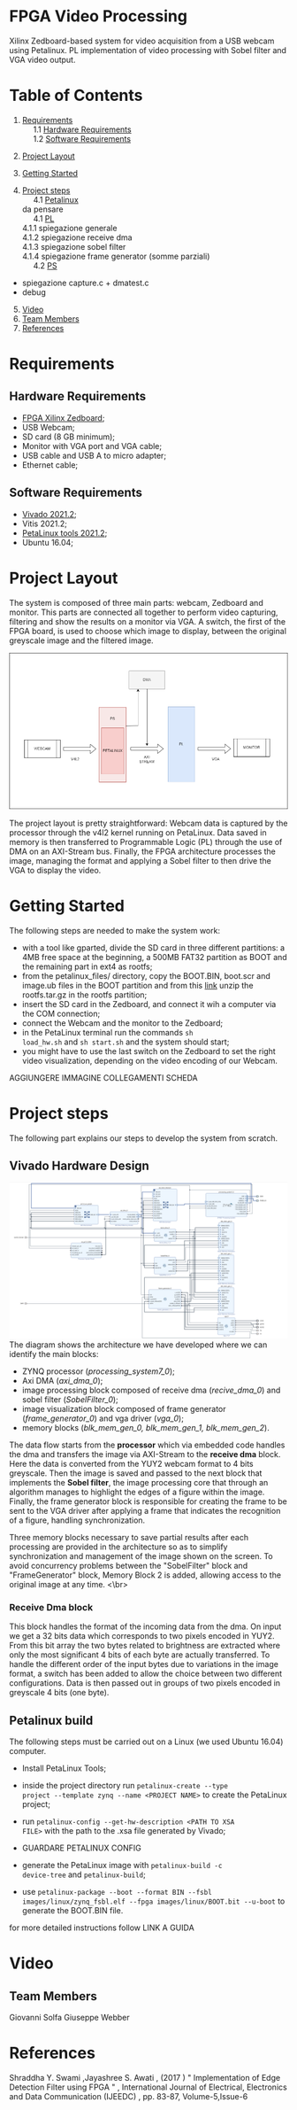 # <strong> FPGA Video Processing </strong>
Xilinx Zedboard-based system for video acquisition from a USB webcam using Petalinux. PL implementation of video processing with Sobel filter and VGA video output.

<a name="index"></a>
# <strong> Table of Contents </strong>
1. <a href="#requirementslist">Requirements</a></br>
&nbsp;&nbsp;&nbsp;&nbsp; 1.1 <a href="#hwrequirements">Hardware Requirements</a></br>
&nbsp;&nbsp;&nbsp;&nbsp; 1.2 <a href="#swrequirements">Software Requirements</a></br>

2. <a href="#layoutlist">Project Layout</a></br>
 
3. <a href="#startlist">Getting Started</a></br>

4. <a href="#projectsteps">Project steps</a></br>
&nbsp;&nbsp;&nbsp;&nbsp; 4.1 <a href="#ccsfsm">Petalinux</a></br>
 da pensare </br>
&nbsp;&nbsp;&nbsp;&nbsp; 4.1 <a href="#ccsfsm">PL</a></br>
4.1.1 spiegazione generale </br>
4.1.2 spiegazione receive dma </br>
4.1.3 spiegazione sobel filter </br>
4.1.4 spiegazione frame generator (somme parziali) </br>
&nbsp;&nbsp;&nbsp;&nbsp; 4.2 <a href="#pythonadd">PS</a></br>
- spiegazione capture.c + dmatest.c </br>
- debug </br>
5. <a href="#externalslist">Video</a></br>
6. <a href="#teamlist">Team Members</a></br>
7. <a href="#referencelist">References</a></br>

<a name="requirementslist"></a>
# Requirements
<a name="hwrequirements"></a>
## Hardware Requirements

- [FPGA Xilinx Zedboard](https://www.xilinx.com/products/boards-and-kits/1-8dyf-11.html);
- USB Webcam;
- SD card (8 GB minimum);
- Monitor with VGA port and VGA cable;
- USB cable and USB A to micro adapter;
- Ethernet cable;

<a name="swrequirements"></a>
## Software Requirements
- [Vivado 2021.2](https://www.xilinx.com/support/download/index.html/content/xilinx/en/downloadNav/vivado-design-tools/archive.html);
- Vitis 2021.2;
- [PetaLinux tools 2021.2](https://www.xilinx.com/products/design-tools/embedded-software/petalinux-sdk.html);
- Ubuntu 16.04;

<a name="layoutlist"></a>
# Project Layout
The system is composed of three main parts: webcam, Zedboard and monitor. This parts are connected all together to perform video capturing, filtering and show the results on a monitor via VGA. A switch, the first of the FPGA board, is used to choose which image to display, between the original greyscale image and the filtered image. </br>

![Diagram](readm_img/HighLevelDescription.png) </br>

The project layout is pretty straightforward: Webcam data is captured by the processor through the v4l2 kernel running on PetaLinux. Data saved in memory is then transferred to Programmable Logic (PL) through the use of DMA on an AXI-Stream bus. Finally, the FPGA architecture processes the image, managing the format and applying a Sobel filter to then drive the VGA to display the video. </br>

<a name="startlist"></a>
# Getting Started
The following steps are needed to make the system work:
- with a tool like gparted, divide the SD card in three different partitions: a 4MB free space at the beginning, a 500MB FAT32 partition as BOOT and the remaining part in ext4 as rootfs;
- from the petalinux_files/ directory, copy the BOOT.BIN, boot.scr and image.ub files in the BOOT partition and from this [link](https://drive.google.com/drive/folders/1RzFJCgQ1HQrXdmVkEm8N4Z-CmbkjK4yV?usp=sharing) unzip the rootfs.tar.gz in the rootfs partition;
- insert the SD card in the Zedboard, and connect it wih a computer via the COM connection;
- connect the Webcam and the monitor to the Zedboard;
- in the PetaLinux terminal run the commands <code>sh load_hw.sh</code> and <code>sh start.sh</code> and the system should start;
- you might have to use the last switch on the Zedboard to set the right video visualization, depending on the video encoding of our Webcam.

AGGIUNGERE IMMAGINE COLLEGAMENTI SCHEDA

<a name="projectsteps"></a>
# Project steps
The following part explains our steps to develop the system from scratch.
## Vivado Hardware Design
![Diagram](readm_img/Block_Diagram.png) </br>
The diagram shows the architecture we have developed where we can identify the main blocks:
- ZYNQ processor (*processing_system7_0*);
- Axi DMA (*axi_dma_0*);
- image processing block composed of receive dma (*recive_dma_0*) and sobel filter (*SobelFilter_0*); 
- image visualization block composed of frame generator (*frame_generator_0*) and vga driver (*vga_0*);
- memory blocks (*blk_mem_gen_0, blk_mem_gen_1, blk_mem_gen_2*).

The data flow starts from the **processor** which via embedded code handles the dma and transfers the image via AXI-Stream to the **receive dma** block.  Here the data is converted from the YUY2 webcam format to 4 bits greyscale. Then the image is saved and passed to the next block that implements the **Sobel filter**, the image processing core that through an algorithm manages to highlight the edges of a figure within the image. Finally, the frame generator block is responsible for creating the frame to be sent to the VGA driver after applying a frame that indicates the recognition of a figure, handling synchronization. </br>

Three memory blocks necessary to save partial results after each processing are provided in the architecture so as to simplify synchronization and management of the image shown on the screen. To avoid concurrency problems between the "SobelFilter" block and "FrameGenerator" block, Memory Block 2 is added, allowing access to the original image at any time. <\br>

### Receive Dma block </br>
This block handles the format of the incoming data from the dma. On input we get a 32 bits data which corresponds to two pixels encoded in YUY2. From this bit array the two bytes related to brightness are extracted where only the most significant 4 bits of each byte are actually transferred. To handle the different order of the input bytes due to variations in the image format, a switch has been added to allow the choice between two different configurations. Data is then passed out in groups of two pixels encoded in greyscale 4 bits (one byte). </br>


## Petalinux build
The following steps must be carried out on a Linux (we used Ubuntu 16.04) computer. 
- Install PetaLinux Tools;
- inside the project directory run <code>petalinux-create --type project --template zynq --name \<PROJECT NAME\></code> to create the PetaLinux project;
- run <code>petalinux-config --get-hw-description \<PATH TO XSA FILE\></code> with the path to the .xsa file generated by Vivado;
- GUARDARE PETALINUX CONFIG 
 
- generate the PetaLinux image with <code>petalinux-build -c device-tree</code> and <code>petalinux-build</code>;
- use <code>petalinux-package --boot --format BIN --fsbl images/linux/zynq_fsbl.elf --fpga images/linux/BOOT.bit --u-boot</code> to generate the BOOT.BIN file.
 
 for more detailed instructions follow LINK A GUIDA

<a name="externalslist"></a>
# Video

<a name="teamlist"></a>
## Team Members
 Giovanni Solfa
 Giuseppe Webber

<a name="referencelist"></a>
# References
Shraddha Y. Swami ,Jayashree S. Awati , (2017 ) " Implementation of Edge Detection Filter using FPGA " , International Journal of Electrical, Electronics and Data Communication (IJEEDC) , pp. 83-87, Volume-5,Issue-6
